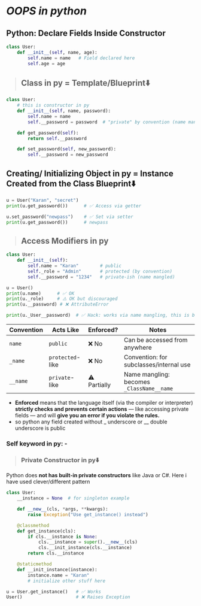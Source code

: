 # **_OOPS in python_**

## **Python: Declare Fields Inside Constructor**

```python
class User:
    def __init__(self, name, age):
        self.name = name   # Field declared here
        self.age = age
```

> ## **Class in py = Template/Blueprint⬇️**

```python
class User:
    # this is constructor in py
    def __init__(self, name, password):
        self.name = name
        self.__password = password  # "private" by convention (name mangling)

    def get_password(self):
        return self.__password

    def set_password(self, new_password):
        self.__password = new_password
```

## **Creating/ Initializing Object in py = Instance Created from the Class Blueprint⬇️**

```python
u = User("Karan", "secret")
print(u.get_password())      # ✅ Access via getter

u.set_password("newpass")    # ✅ Set via setter
print(u.get_password())      # newpass

```

> ## **Access Modifiers in py**

```python
class User:
    def __init__(self):
        self.name = "Karan"        # public
        self._role = "Admin"       # protected (by convention)
        self.__password = "1234"   # private-ish (name mangled)

u = User()
print(u.name)      # ✅ OK
print(u._role)     # ⚠️ OK but discouraged
print(u.__password) # ❌ AttributeError

print(u._User__password)  # ✅ Hack: works via name mangling, this is because python does not enforces the strict checking like java and c#

```

| Convention | Acts Like        | Enforced?    | Notes                                     |
| ---------- | ---------------- | ------------ | ----------------------------------------- |
| `name`     | `public`         | ❌ No        | Can be accessed from anywhere             |
| `_name`    | `protected`-like | ❌ No        | Convention: for subclasses/internal use   |
| `__name`   | `private`-like   | ⚠️ Partially | Name mangling: becomes `_ClassName__name` |

- **Enforced** means that the language itself (via the compiler or interpreter) **strictly checks and prevents certain actions** — like accessing private fields — and will **give you an error if you violate the rules.**
- so python any field created without \_ underscore or \_\_ double underscore is public

### Self keyword in py: -

> ### Private Constructor in py⬇️

Python does **not has built-in private constructors** like Java or C#. Here i have used clever/different pattern

```python
class User:
    __instance = None  # for singleton example

    def __new__(cls, *args, **kwargs):
        raise Exception("Use get_instance() instead")

    @classmethod
    def get_instance(cls):
        if cls.__instance is None:
            cls.__instance = super().__new__(cls)
            cls.__init_instance(cls.__instance)
        return cls.__instance

    @staticmethod
    def __init_instance(instance):
        instance.name = "Karan"
        # initialize other stuff here
```

```python
u = User.get_instance()   # ✅ Works
User()                    # ❌ Raises Exception
```
